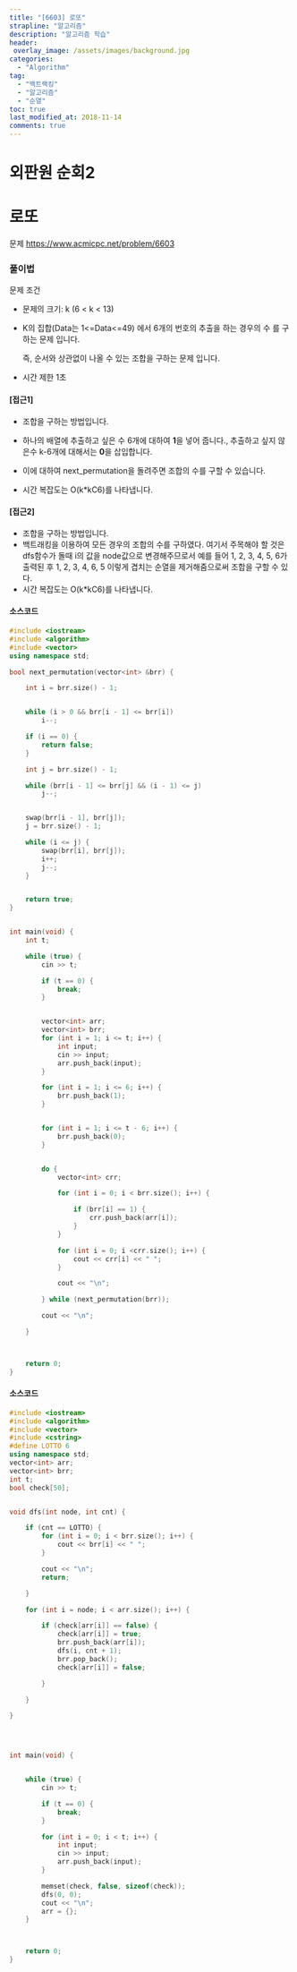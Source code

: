 ```yaml
---
title: "[6603] 로또"
strapline: "알고리즘"
description: "알고리즘 학습"
header:
 overlay_image: /assets/images/background.jpg
categories:
  - "Algorithm"
tag:
  - "백트랙킹"
  - "알고리즘"
  - "순열"
toc: true
last_modified_at: 2018-11-14
comments: true 
---
```




# 외판원 순회2

# 로또

문제
https://www.acmicpc.net/problem/6603


### 풀이법

문제 조건

- 문제의 크기: k (6 < k < 13)

- K의 집합(Data는 1<=Data<=49) 에서 6개의 번호의 추출을 하는 경우의 수 를 구하는 문제 입니다.

  즉, 순서와 상관없이 나올 수 있는 조합을 구하는 문제 입니다.

- 시간 제한  1초



#### [접근1]

- 조합을 구하는 방법입니다.

- 하나의 배열에 추출하고 싶은 수 6개에 대하여 **1**을 넣어 줍니다., 추출하고 싶지 않은수 k-6개에 대해서는 **0**을 삽입합니다.

- 이에 대하여 next_permutation을 돌려주면 조합의 수를 구할 수 있습니다.

- 시간 복잡도는 O(k*kC6)를 나타냅니다.


#### [접근2]

- 조합을 구하는 방법입니다.
- 백트래킹을 이용하여 모든 경우의 조합의 수를 구하였다. 여기서 주목해야 할 것은 dfs함수가 돌때 i의 값을 node값으로 변경해주므로서 예를 들어 1, 2, 3, 4, 5, 6가 출력된 후 1, 2, 3, 4, 6, 5 이렇게 겹치는 순열을 제거해줌으로써 조합을 구할 수 있다.
- 시간 복잡도는 O(k*kC6)를 나타냅니다.




#### 소스코드

```c++
#include <iostream>
#include <algorithm>
#include <vector>
using namespace std;

bool next_permutation(vector<int> &brr) {

	int i = brr.size() - 1;


	while (i > 0 && brr[i - 1] <= brr[i])
		i--;

	if (i == 0) {
		return false;
	}

	int j = brr.size() - 1;

	while (brr[i - 1] <= brr[j] && (i - 1) <= j)
		j--;


	swap(brr[i - 1], brr[j]);
	j = brr.size() - 1;

	while (i <= j) {
		swap(brr[i], brr[j]);
		i++;
		j--;
	}


	return true;
}


int main(void) {
	int t;

	while (true) {
		cin >> t;

		if (t == 0) {
			break;
		}


		vector<int> arr;
		vector<int> brr;
		for (int i = 1; i <= t; i++) {
			int input;
			cin >> input;
			arr.push_back(input);
		}

		for (int i = 1; i <= 6; i++) {
			brr.push_back(1);
		}


		for (int i = 1; i <= t - 6; i++) {
			brr.push_back(0);
		}


		do {
			vector<int> crr;

			for (int i = 0; i < brr.size(); i++) {

				if (brr[i] == 1) {
					crr.push_back(arr[i]);
				}
			}

			for (int i = 0; i <crr.size(); i++) {
				cout << crr[i] << " ";
			}

			cout << "\n";

		} while (next_permutation(brr));

		cout << "\n";

	}



	return 0;
}
```



#### 소스코드

```c++
#include <iostream>
#include <algorithm>
#include <vector>
#include <cstring>
#define LOTTO 6
using namespace std;
vector<int> arr;
vector<int> brr;
int t;
bool check[50];


void dfs(int node, int cnt) {

	if (cnt == LOTTO) {
		for (int i = 0; i < brr.size(); i++) {
			cout << brr[i] << " ";
		}

		cout << "\n";
		return;

	}

	for (int i = node; i < arr.size(); i++) {

		if (check[arr[i]] == false) {
			check[arr[i]] = true;
			brr.push_back(arr[i]);
			dfs(i, cnt + 1);
			brr.pop_back();
			check[arr[i]] = false;

		}

	}

}




int main(void) {


	while (true) {
		cin >> t;

		if (t == 0) {
			break;
		}

		for (int i = 0; i < t; i++) {
			int input;
			cin >> input;
			arr.push_back(input);
		}

		memset(check, false, sizeof(check));
		dfs(0, 0);
		cout << "\n";
		arr = {};
	}



	return 0;
}
```



